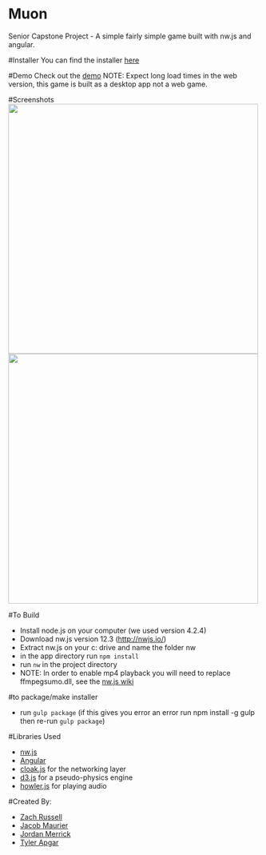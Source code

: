# Muon
Senior Capstone Project - A simple fairly simple game built with nw.js and angular.

#Installer
You can find the installer [here](http://www.zachatrocity.com/muon)

#Demo
Check out the [demo](http://www.zachatrocity.com/muon) NOTE: Expect long load times in the web version, this game is built as a desktop app not a web game.

#Screenshots
<img src="https://raw.githubusercontent.com/zachatrocity/Muon/master/images/board.PNG" width="500">
<img src="https://raw.githubusercontent.com/zachatrocity/Muon/master/images/newgame.PNG" width="500">

#To Build
- Install node.js on your computer (we used version 4.2.4)
- Download nw.js version 12.3 (http://nwjs.io/)
- Extract nw.js on your c: drive and name the folder nw
- in the app directory run `npm install`
- run `nw` in the project directory
- NOTE: In order to enable mp4 playback you will need to replace ffmpegsumo.dll, see the [nw.js wiki](https://github.com/nwjs/nw.js/wiki/Using-MP3-&-MP4-(H.264)-using-the--video--&--audio--tags.)

#to package/make installer
- run `gulp package` (if this gives you error an error run npm install -g gulp then re-run `gulp package`)


#Libraries Used
- [nw.js](http://nwjs.io/) 
- [Angular](https://angularjs.org/) 
- [cloak.js](https://incompl.github.io/cloak/) for the networking layer
- [d3.js](https://d3js.org/) for a pseudo-physics engine
- [howler.js]() for playing audio


#Created By:
- [Zach Russell](https://github.com/zachatrocity)
- [Jacob Maurier](https://github.com/jmaurier)
- [Jordan Merrick](https://github.com/jmerrick94)
- [Tyler Apgar](https://github.com/trapgar)

